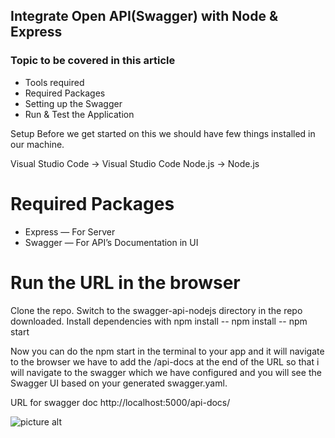 ## Integrate Open API(Swagger) with Node & Express

### Topic to be covered in this article
- Tools required
- Required Packages
- Setting up the Swagger
- Run & Test the Application

Setup
Before we get started on this we should have few things installed in our machine.

Visual Studio Code -> Visual Studio Code
Node.js -> Node.js

# Required Packages
- Express — For Server
- Swagger — For API’s Documentation in UI

# Run the URL in the browser
Clone the repo. Switch to the swagger-api-nodejs directory in the repo downloaded.
Install dependencies with npm install
-- npm install
-- npm start

Now you can do the npm start in the terminal to your app and it will navigate to the browser we have to add the /api-docs at the end of the URL so that i will navigate to the swagger which we have configured and you will see the Swagger UI based on your generated swagger.yaml.

URL for swagger doc http://localhost:5000/api-docs/

![picture alt](https://github.com/vinodnextcoder/swagger-api-nodejs/blob/master/swagger_example.png)


